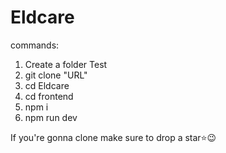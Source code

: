 # Eldcare

commands:

1. Create a folder Test
2. git clone "URL"
3. cd Eldcare
4. cd frontend
5. npm i
6. npm run dev


If you're gonna clone make sure to drop a star⭐️😉